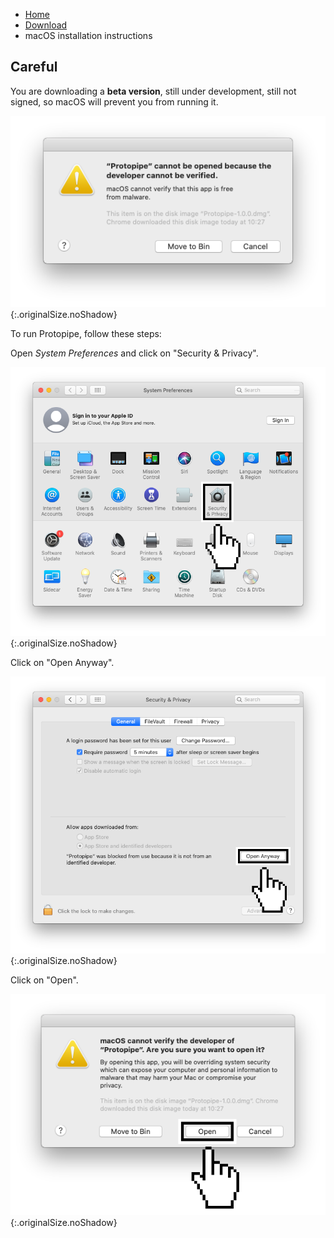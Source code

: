 <ul class="breadcrumb">
    <li><a href="">Home</a></li>
    <li><a href="download">Download</a></li>
    <li>macOS installation instructions</li>
</ul>

## Careful

You are downloading a **beta version**, still under development, still not signed, so macOS will prevent you from running it.

![macOS warning](assets/img/macOS_instructions/1.png){:.originalSize.noShadow}

To run Protopipe, follow these steps:

Open *System Preferences* and click on "Security & Privacy".

![Click on "Security & Privacy"](assets/img/macOS_instructions/2.png){:.originalSize.noShadow}

Click on "Open Anyway".

![Click on "Open Anyway"](assets/img/macOS_instructions/3.png){:.originalSize.noShadow}

Click on "Open".

![Click on "Open"](assets/img/macOS_instructions/4.png){:.originalSize.noShadow}
